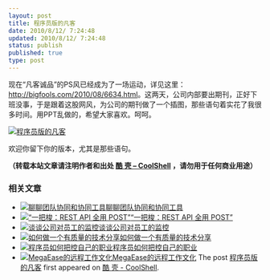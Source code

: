```yaml
---
layout: post
title: 程序员版的凡客
date: 2010/8/12/ 7:24:48
updated: 2010/8/12/ 7:24:48
status: publish
published: true
type: post
---
```


现在“凡客诚品”的PS风已经成为了一场运动，详见这里：<http://bigfools.com/2010/08/6634.html>。这两天，公司内部要出期刊，正好下班没事，于是跟着这股网风，为公司的期刊做了一个插图，那些语句着实花了我很多时间。用PPT乱做的，希望大家喜欢。呵呵。


[![](https://coolshell.cn/wp-content/uploads/2010/08/coolshell.programmer.jpg "程序员版的凡客")](https://coolshell.cn/wp-content/uploads/2010/08/coolshell.programmer.jpg)


欢迎你留下你的版本，尤其是那些语句。



**（转载本站文章请注明作者和出处 [酷 壳 – CoolShell](https://coolshell.cn/) ，请勿用于任何商业用途）**



### 相关文章

* [![聊聊团队协同和协同工具](https://coolshell.cn/wp-content/uploads/2022/10/communication-150x150.png)](https://coolshell.cn/articles/22298.html)[聊聊团队协同和协同工具](https://coolshell.cn/articles/22298.html)
* [![“一把梭：REST API 全用 POST”](https://coolshell.cn/wp-content/uploads/2022/02/http_method-150x150.png)](https://coolshell.cn/articles/22173.html)[“一把梭：REST API 全用 POST”](https://coolshell.cn/articles/22173.html)
* [![谈谈公司对员工的监控](https://coolshell.cn/wp-content/uploads/2022/02/monitoring-150x150.jpeg)](https://coolshell.cn/articles/22157.html)[谈谈公司对员工的监控](https://coolshell.cn/articles/22157.html)
* [![如何做一个有质量的技术分享](https://coolshell.cn/wp-content/uploads/2021/07/knowledge_sharing-300x169-1-150x150.jpeg)](https://coolshell.cn/articles/21589.html)[如何做一个有质量的技术分享](https://coolshell.cn/articles/21589.html)
* [![程序员如何把控自己的职业](https://coolshell.cn/wp-content/uploads/2020/08/programmer.01-e1596792460687-150x150.png)](https://coolshell.cn/articles/20977.html)[程序员如何把控自己的职业](https://coolshell.cn/articles/20977.html)
* [![MegaEase的远程工作文化](https://coolshell.cn/wp-content/uploads/2020/01/remote-150x150.jpg)](https://coolshell.cn/articles/20765.html)[MegaEase的远程工作文化](https://coolshell.cn/articles/20765.html)
The post [程序员版的凡客](https://coolshell.cn/articles/2806.html) first appeared on [酷 壳 - CoolShell](https://coolshell.cn).